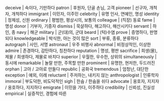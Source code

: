 deceive	| 속이다, 기만하다
patron	| 후원자, 단골 손님, 고객
pioneer	| 선구자, 개척자, 개척하다
immigrant	| 이민자, 이주민
celebrity	| 유명 인사, 연예인, 명성
identity	| 정체성, 신원
ordinary	| 평범한, 평상시의, 보통의
colleague	| (직장) 동료
fame	| 명성
donor	| 기부자, 기증자
dismiss	| 묵살하다, 해고하다, 해산시키다
servant	| 하인, 종
navy	| 해군
military	| 군(대)의, 군대
beard	| (턱)수염
prove	| 증명하다, 판명되다
knowledgeable	| 박식한, 아는 것이 많은
sort	| 부류, 종류, 분류하다
autograph	| 사인, 서명
astronaut	| 우주 비행사
abnormal	| 비정상적인, 이상한
admire	| 존경하다, 감탄하다, 칭찬하다
reputation	| 명성, 평판
sacrifice	| 희생(물), 제물 / 희생하다, 제물로 바치다
superior	| 우월한, 우수한, 상위의
simultaneously	| 동시에
remarkable	| 놀랄 만한, 주목할 만한
prominent	| 유명한, 현저한, 두드러진
orphan	| 고아 / 고아로 만들다
republic	| 공화국
tremendous	| 엄청난, 대단한
exception	| 예외, 이례
reluctant	| 주저하는, 내키지 않는
anthropologist	| 인류학자
immoral	| 부도덕한, 비도덕적인
sigh	| 한숨 / 한숨을 쉬다
advocate	| 옹호자, 지지자 / 옹호하다, 지지하다
emigrate	| 이민을 가다, 이주하다
credibility	| 신뢰성, 진실성
empirical	| 실증적인, 경험에 따른
